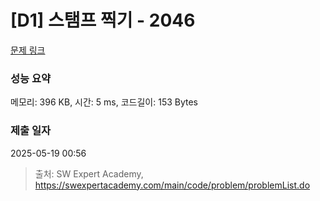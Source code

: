 # [D1] 스탬프 찍기 - 2046 

[문제 링크](https://swexpertacademy.com/main/code/problem/problemDetail.do?contestProbId=AV5QKdT6AyYDFAUq) 

### 성능 요약

메모리: 396 KB, 시간: 5 ms, 코드길이: 153 Bytes

### 제출 일자

2025-05-19 00:56



> 출처: SW Expert Academy, https://swexpertacademy.com/main/code/problem/problemList.do